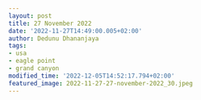 ```yaml
---
layout: post
title: 27 November 2022
date: '2022-11-27T14:49:00.005+02:00'
author: Dedunu Dhananjaya
tags:
- usa
- eagle point
- grand canyon
modified_time: '2022-12-05T14:52:17.794+02:00'
featured_image: 2022-11-27-27-november-2022_30.jpeg
---
```

